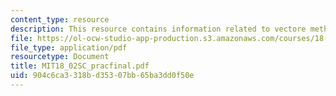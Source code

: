 ```yaml
---
content_type: resource
description: This resource contains information related to vectore methods.
file: https://ol-ocw-studio-app-production.s3.amazonaws.com/courses/18-02sc-multivariable-calculus-fall-2010/904c6ca3318bd35307bb65ba3dd0f50e_MIT18_02SC_pracfinal.pdf
file_type: application/pdf
resourcetype: Document
title: MIT18_02SC_pracfinal.pdf
uid: 904c6ca3-318b-d353-07bb-65ba3dd0f50e
---
```

